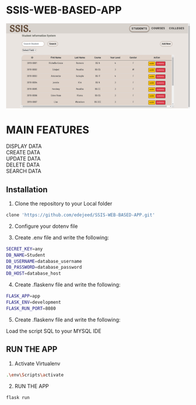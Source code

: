# SSIS-WEB-BASED-APP

![capture](readmeFiles/capture.PNG)

# MAIN FEATURES
DISPLAY DATA <br />
CREATE DATA <br />
UPDATE DATA <br />
DELETE DATA <br />
SEARCH DATA <br />

## Installation

1. Clone the repository to your Local folder

```bash
clone 'https://github.com/edejeed/SSIS-WEB-BASED-APP.git'
```

2. Configure your dotenv file

3. Create .env file and write the following:

```bash
SECRET_KEY=any
DB_NAME=Student
DB_USERNAME=database_username
DB_PASSWORD=database_password
DB_HOST=database_host
```
4. Create .flaskenv file and write the following:

```bash
FLASK_APP=app
FLASK_ENV=development
FLASK_RUN_PORT=8080
```

5. Create .flaskenv file and write the following:


Load the script SQL to your MYSQL IDE


## RUN THE APP

1. Activate Virtualenv
```bash
.\env\Scripts\activate
```

2. RUN THE APP
```bash
flask run
```
